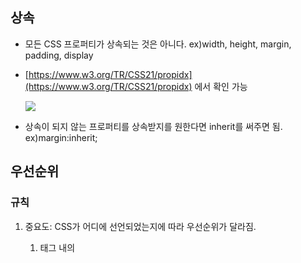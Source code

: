 ## 상속

- 모든 CSS 프로퍼티가 상속되는 것은 아니다. ex)width, height, margin, padding, display
- [https://www.w3.org/TR/CSS21/propidx](https://www.w3.org/TR/CSS21/propidx) 에서 확인 가능

    ![](https://images.velog.io/images/hyeoneedyou/post/68c41364-27cd-4c41-98b9-a459dc570a91/image.png)

- 상속이 되지 않는 프로퍼티를 상속받지를 원한다면 inherit를 써주면 됨. ex)margin:inherit;

## 우선순위

### 규칙

1. 중요도: CSS가 어디에 선언되었는지에 따라 우선순위가 달라짐.
    1. <head>태그 내의 <style>태그
    2. <head>태그 내의 <style>태그 내의 @import 문
    3. <link>태그로 연결된 CSS
    4. <link>태그로 연결된 CSS 내의 @import 문
    5. 문브라우저 디폴트 스타일시트
2. 명시도
    1. !important : 그 값이 최우선이 됨. ;쓰기전에 써주면 됨. ex) color: red !important;
    2. 인라인 스타일(inline style)
    3. 아이디 선택자(id selector)
    4. 클래스(class), 속성(attribute), 가상클래스 선택자(pseudo selector), 
    5. 태그 선택자(type selector)
    6. 전체 선택자(universal selector)
    7. 상속(inherit)
    - div.class가 .class보다 명시도가 높으므로 우선순위가 높다.
3. 선언 순서: 나중에 선언된 스타일이 우선 적용

    ```html
    <body>
    	<p class=first second">Hello World</p>
    </body> 
    ```

    ```css
    <style>
      p { color: green;}
      p { color: orange;}
    </style>
    ```

    - 나중에 선언된 스타일이 우선적용되어 글씨는 주황색.

![](https://images.velog.io/images/hyeoneedyou/post/6803af1e-b270-4398-82dc-d547e2c7a9a5/image.png)
                              
   ```html
    <style>
      .first { color: blue;}
      .first { color: red;}

      p { color: green;}
      p { color: orange;}
    </style>
   ```

   - 클래스 선택자가 태그선택자보다 우선순위가 높다. 그리고 나중에 선언된 스타일이 우선적용 되므로 글씨는 빨간색.

       ![](https://images.velog.io/images/hyeoneedyou/post/21030a3d-b4f3-4619-8004-9c79a3e37fc4/image.png)